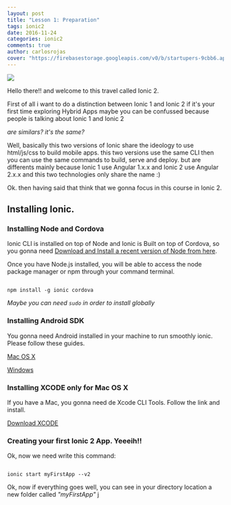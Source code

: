 ```yaml
---
layout: post
title: "Lesson 1: Preparation"
tags: ionic2
date: 2016-11-24
categories: ionic2
comments: true
author: carlosrojas
cover: "https://firebasestorage.googleapis.com/v0/b/startupers-9cbb6.appspot.com/o/AAEAAQAAAAAAAAd1AAAAJGU4ZDc4OTAzLWQzYzktNGQ2Ny1iODU3LWUxYzQyMjY4YzA5OA.png?alt=media&token=17030062-508e-43b2-9cf3-aef7563883e0"
---
```


<img src="https://firebasestorage.googleapis.com/v0/b/startupers-9cbb6.appspot.com/o/AAEAAQAAAAAAAAd1AAAAJGU4ZDc4OTAzLWQzYzktNGQ2Ny1iODU3LWUxYzQyMjY4YzA5OA.png?alt=media&token=17030062-508e-43b2-9cf3-aef7563883e0" />

Hello there!! and welcome to this travel called Ionic 2. 

First of all i want to do a distinction between Ionic 1 and Ionic 2
if it's your first time exploring Hybrid Apps maybe you can be confussed because people is talking about Ionic 1 and Ionic 2 

<i>are similars? it's the same? </i>

Well, basically this two versions of Ionic share the ideology to use html/js/css to build mobile apps. this two versions use the same CLI then you can use
the same commands to build, serve and deploy. but are differents mainly because Ionic 1 use Angular 1.x.x and Ionic 2 use Angular 2.x.x and this two technologies
only share the name :)

Ok. then having said that think that we gonna focus in this course in Ionic 2.

<h2>Installing Ionic.</h2>

<h3>Installing Node and Cordova</h3>

Ionic CLI is installed on top of Node and Ionic is Built on top of Cordova, so you gonna need [Download and Install a recent version of Node from here](https://nodejs.org/).

Once you have Node.js installed, you will be able to access the node package manager or npm through your command terminal.

````script

npm install -g ionic cordova

````

*Maybe you can need ```` sudo ```` in order to install globally*

<h3>Installing Android SDK</h3>

You gonna need Android installed in your machine to run smoothly ionic. Please follow these guides.

[Mac OS X](http://ionicframework.com/docs/v2/resources/platform-setup/mac-setup.html)

[Windows](http://ionicframework.com/docs/v2/resources/platform-setup/windows-setup.html)

<h3>Installing XCODE only for Mac OS X</h3>

If you have a Mac, you gonna need de Xcode CLI Tools. Follow the link and install.

[Download XCODE](https://developer.apple.com/xcode/)

<h3>Creating your first Ionic 2 App. Yeeeih!!</h3>

Ok, now we need write this command:

````script

ionic start myFirstApp --v2

````

Ok, now if everything goes well, you can see in your directory location a new folder called *"myFirstApp"* j